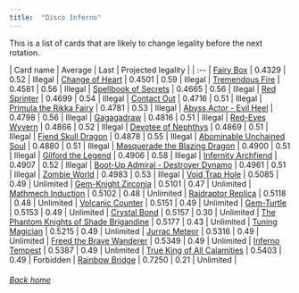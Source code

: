 ```yaml
---
title:  "Disco Inferno"
---
```


This is a list of cards that are likely to change legality before the next rotation.

| Card name | Average | Last | Projected legality |
| :-- |
[Fairy Box](https://db.ygoprodeck.com/card/?search=Fairy%20Box) | 0.4329 | 0.52 | Illegal |
[Change of Heart](https://db.ygoprodeck.com/card/?search=Change%20of%20Heart) | 0.4501 | 0.59 | Illegal |
[Tremendous Fire](https://db.ygoprodeck.com/card/?search=Tremendous%20Fire) | 0.4581 | 0.56 | Illegal |
[Spellbook of Secrets](https://db.ygoprodeck.com/card/?search=Spellbook%20of%20Secrets) | 0.4665 | 0.56 | Illegal |
[Red Sprinter](https://db.ygoprodeck.com/card/?search=Red%20Sprinter) | 0.4699 | 0.54 | Illegal |
[Contact Out](https://db.ygoprodeck.com/card/?search=Contact%20Out) | 0.4716 | 0.51 | Illegal |
[Primula the Rikka Fairy](https://db.ygoprodeck.com/card/?search=Primula%20the%20Rikka%20Fairy) | 0.4781 | 0.53 | Illegal |
[Abyss Actor - Evil Heel](https://db.ygoprodeck.com/card/?search=Abyss%20Actor%20-%20Evil%20Heel) | 0.4798 | 0.56 | Illegal |
[Gagagadraw](https://db.ygoprodeck.com/card/?search=Gagagadraw) | 0.4816 | 0.51 | Illegal |
[Red-Eyes Wyvern](https://db.ygoprodeck.com/card/?search=Red-Eyes%20Wyvern) | 0.4866 | 0.52 | Illegal |
[Devotee of Nephthys](https://db.ygoprodeck.com/card/?search=Devotee%20of%20Nephthys) | 0.4869 | 0.51 | Illegal |
[Fiend Skull Dragon](https://db.ygoprodeck.com/card/?search=Fiend%20Skull%20Dragon) | 0.4878 | 0.55 | Illegal |
[Abominable Unchained Soul](https://db.ygoprodeck.com/card/?search=Abominable%20Unchained%20Soul) | 0.4880 | 0.51 | Illegal |
[Masquerade the Blazing Dragon](https://db.ygoprodeck.com/card/?search=Masquerade%20the%20Blazing%20Dragon) | 0.4900 | 0.51 | Illegal |
[Gilford the Legend](https://db.ygoprodeck.com/card/?search=Gilford%20the%20Legend) | 0.4906 | 0.58 | Illegal |
[Infernity Archfiend](https://db.ygoprodeck.com/card/?search=Infernity%20Archfiend) | 0.4907 | 0.52 | Illegal |
[Boot-Up Admiral - Destroyer Dynamo](https://db.ygoprodeck.com/card/?search=Boot-Up%20Admiral%20-%20Destroyer%20Dynamo) | 0.4961 | 0.51 | Illegal |
[Zombie World](https://db.ygoprodeck.com/card/?search=Zombie%20World) | 0.4983 | 0.53 | Illegal |
[Void Trap Hole](https://db.ygoprodeck.com/card/?search=Void%20Trap%20Hole) | 0.5085 | 0.49 | Unlimited |
[Gem-Knight Zirconia](https://db.ygoprodeck.com/card/?search=Gem-Knight%20Zirconia) | 0.5101 | 0.47 | Unlimited |
[Mathmech Induction](https://db.ygoprodeck.com/card/?search=Mathmech%20Induction) | 0.5102 | 0.48 | Unlimited |
[Raidraptor Replica](https://db.ygoprodeck.com/card/?search=Raidraptor%20Replica) | 0.5118 | 0.48 | Unlimited |
[Volcanic Counter](https://db.ygoprodeck.com/card/?search=Volcanic%20Counter) | 0.5151 | 0.49 | Unlimited |
[Gem-Turtle](https://db.ygoprodeck.com/card/?search=Gem-Turtle) | 0.5153 | 0.49 | Unlimited |
[Crystal Bond](https://db.ygoprodeck.com/card/?search=Crystal%20Bond) | 0.5157 | 0.30 | Unlimited |
[The Phantom Knights of Shade Brigandine](https://db.ygoprodeck.com/card/?search=The%20Phantom%20Knights%20of%20Shade%20Brigandine) | 0.5177 | 0.43 | Unlimited |
[Tuning Magician](https://db.ygoprodeck.com/card/?search=Tuning%20Magician) | 0.5215 | 0.49 | Unlimited |
[Jurrac Meteor](https://db.ygoprodeck.com/card/?search=Jurrac%20Meteor) | 0.5316 | 0.49 | Unlimited |
[Freed the Brave Wanderer](https://db.ygoprodeck.com/card/?search=Freed%20the%20Brave%20Wanderer) | 0.5349 | 0.49 | Unlimited |
[Inferno Tempest](https://db.ygoprodeck.com/card/?search=Inferno%20Tempest) | 0.5387 | 0.49 | Unlimited |
[True King of All Calamities](https://db.ygoprodeck.com/card/?search=True%20King%20of%20All%20Calamities) | 0.5403 | 0.49 | Forbidden |
[Rainbow Bridge](https://db.ygoprodeck.com/card/?search=Rainbow%20Bridge) | 0.7250 | 0.21 | Unlimited |

###### [Back home](index)